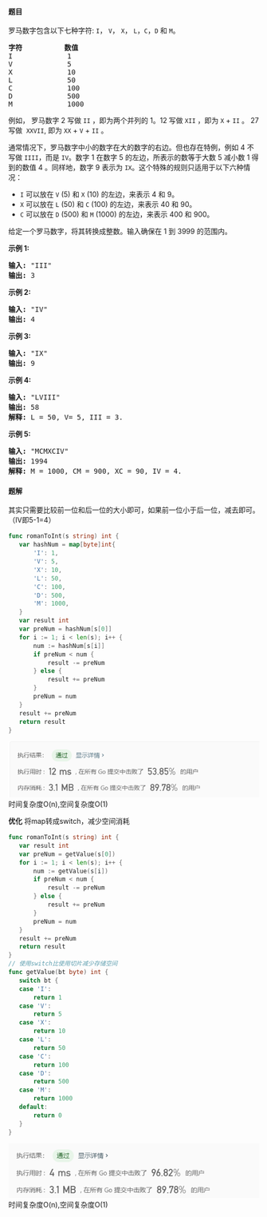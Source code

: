 #### 题目
<p>罗马数字包含以下七种字符:&nbsp;<code>I</code>，&nbsp;<code>V</code>，&nbsp;<code>X</code>，&nbsp;<code>L</code>，<code>C</code>，<code>D</code>&nbsp;和&nbsp;<code>M</code>。</p>

<pre><strong>字符</strong>          <strong>数值</strong>
I             1
V             5
X             10
L             50
C             100
D             500
M             1000</pre>

<p>例如， 罗马数字 2 写做&nbsp;<code>II</code>&nbsp;，即为两个并列的 1。12 写做&nbsp;<code>XII</code>&nbsp;，即为&nbsp;<code>X</code>&nbsp;+&nbsp;<code>II</code>&nbsp;。 27 写做&nbsp;&nbsp;<code>XXVII</code>, 即为&nbsp;<code>XX</code>&nbsp;+&nbsp;<code>V</code>&nbsp;+&nbsp;<code>II</code>&nbsp;。</p>

<p>通常情况下，罗马数字中小的数字在大的数字的右边。但也存在特例，例如 4 不写做&nbsp;<code>IIII</code>，而是&nbsp;<code>IV</code>。数字 1 在数字 5 的左边，所表示的数等于大数 5 减小数 1 得到的数值 4 。同样地，数字 9 表示为&nbsp;<code>IX</code>。这个特殊的规则只适用于以下六种情况：</p>

<ul>
	<li><code>I</code>&nbsp;可以放在&nbsp;<code>V</code>&nbsp;(5) 和&nbsp;<code>X</code>&nbsp;(10) 的左边，来表示 4 和 9。</li>
	<li><code>X</code>&nbsp;可以放在&nbsp;<code>L</code>&nbsp;(50) 和&nbsp;<code>C</code>&nbsp;(100) 的左边，来表示 40 和&nbsp;90。&nbsp;</li>
	<li><code>C</code>&nbsp;可以放在&nbsp;<code>D</code>&nbsp;(500) 和&nbsp;<code>M</code>&nbsp;(1000) 的左边，来表示&nbsp;400 和&nbsp;900。</li>
</ul>

<p>给定一个罗马数字，将其转换成整数。输入确保在 1&nbsp;到 3999 的范围内。</p>

<p><strong>示例&nbsp;1:</strong></p>

<pre><strong>输入:</strong>&nbsp;&quot;III&quot;
<strong>输出:</strong> 3</pre>

<p><strong>示例&nbsp;2:</strong></p>

<pre><strong>输入:</strong>&nbsp;&quot;IV&quot;
<strong>输出:</strong> 4</pre>

<p><strong>示例&nbsp;3:</strong></p>

<pre><strong>输入:</strong>&nbsp;&quot;IX&quot;
<strong>输出:</strong> 9</pre>

<p><strong>示例&nbsp;4:</strong></p>

<pre><strong>输入:</strong>&nbsp;&quot;LVIII&quot;
<strong>输出:</strong> 58
<strong>解释:</strong> L = 50, V= 5, III = 3.
</pre>

<p><strong>示例&nbsp;5:</strong></p>

<pre><strong>输入:</strong>&nbsp;&quot;MCMXCIV&quot;
<strong>输出:</strong> 1994
<strong>解释:</strong> M = 1000, CM = 900, XC = 90, IV = 4.</pre>


 #### 题解
 其实只需要比较前一位和后一位的大小即可，如果前一位小于后一位，减去即可。（IV即5-1=4）
 ```go
 func romanToInt(s string) int {
 	var hashNum = map[byte]int{
 		'I': 1,
 		'V': 5,
 		'X': 10,
 		'L': 50,
 		'C': 100,
 		'D': 500,
 		'M': 1000,
 	}
 	var result int
 	var preNum = hashNum[s[0]]
 	for i := 1; i < len(s); i++ {
 		num := hashNum[s[i]]
 		if preNum < num {
 			result -= preNum
 		} else {
 			result += preNum
 		}
 		preNum = num
 	}
 	result += preNum
 	return result
 }
 ```
 ![](https://raw.githubusercontent.com/betterfor/cloudImage/master/images/2020-02-06/001301.png)
 时间复杂度O(n),空间复杂度O(1)
 
 **优化**
 将map转成switch，减少空间消耗
 ```go
 func romanToInt(s string) int {
 	var result int
 	var preNum = getValue(s[0])
 	for i := 1; i < len(s); i++ {
 		num := getValue(s[i])
 		if preNum < num {
 			result -= preNum
 		} else {
 			result += preNum
 		}
 		preNum = num
 	}
 	result += preNum
 	return result
 }
 // 使用switch比使用切片减少存储空间
 func getValue(bt byte) int {
 	switch bt {
 	case 'I':
 		return 1
 	case 'V':
 		return 5
 	case 'X':
 		return 10
 	case 'L':
 		return 50
 	case 'C':
 		return 100
 	case 'D':
 		return 500
 	case 'M':
 		return 1000
 	default:
 		return 0
 	}
 }
 
 ```
 ![](https://raw.githubusercontent.com/betterfor/cloudImage/master/images/2020-02-06/001302.png)
 时间复杂度O(n),空间复杂度O(1)
